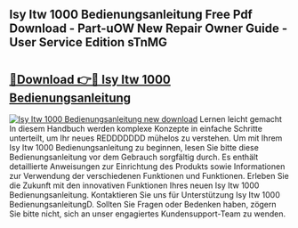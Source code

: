 ## Isy Itw 1000 Bedienungsanleitung Free Pdf Download - Part-uOW New Repair Owner Guide - User Service Edition sTnMG

# <h2><a href="http://df13mdn.blite.top/?on=Isy+Itw+1000+Bedienungsanleitung">🔗Download 👉🔴 Isy Itw 1000 Bedienungsanleitung</a></h2>

[![Isy Itw 1000 Bedienungsanleitung new download](https://i.imgur.com/lujVjoI.png)](http://df13mdn.blite.top/?on=Isy+Itw+1000+Bedienungsanleitung)
Lernen leicht gemacht In diesem Handbuch werden komplexe Konzepte in einfache Schritte unterteilt, um Ihr neues REDDDDDDD mühelos zu verstehen. Um mit Ihrem Isy Itw 1000 Bedienungsanleitung zu beginnen, lesen Sie bitte diese Bedienungsanleitung vor dem Gebrauch sorgfältig durch. Es enthält detaillierte Anweisungen zur Einrichtung des Produkts sowie Informationen zur Verwendung der verschiedenen Funktionen und Funktionen. Erleben Sie die Zukunft mit den innovativen Funktionen Ihres neuen Isy Itw 1000 Bedienungsanleitung. Kontaktieren Sie uns für Unterstützung Isy Itw 1000 BedienungsanleitungD. Sollten Sie Fragen oder Bedenken haben, zögern Sie bitte nicht, sich an unser engagiertes Kundensupport-Team zu wenden.
